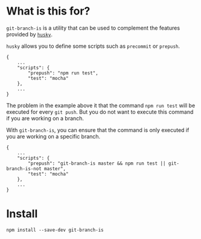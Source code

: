 # What is this for? #

`git-branch-is` is a utility that can be used to complement the features provided by [`husky`](https://github.com/typicode/husky).

`husky` allows you to define some scripts such as `precommit` or `prepush`.

	{
		...
		"scripts": {
			"prepush": "npm run test",
			"test": "mocha"
		},
		...
	}

The problem in the example above it that the command `npm run test` will be executed for every `git push`. But you do not want to execute this command if you are working on a branch.

With `git-branch-is`, you can ensure that the command is only executed if you are working on a specific branch.

	{
		...
		"scripts": {
			"prepush": "git-branch-is master && npm run test || git-branch-is-not master",
			"test": "mocha"
		},
		...
	}

# Install #

	npm install --save-dev git-branch-is